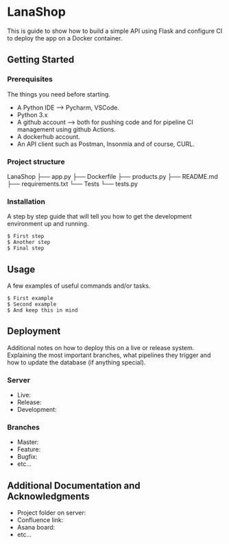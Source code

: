 # LanaShop

This is guide to show how to build a simple API using Flask and configure CI to deploy the app on a Docker container.

## Getting Started

### Prerequisites

The things you need before starting.

* A Python IDE --> Pycharm, VSCode.
* Python 3.x
* A github account --> both for pushing code and for pipeline CI management using github Actions.
* A dockerhub account.
* An API client such as Postman, Insonmia and of course, CURL.

### Project structure

LanaShop
├── app.py
├── Dockerfile
├── products.py
├── README.md
├── requirements.txt
└── Tests
    └── tests.py

### Installation

A step by step guide that will tell you how to get the development environment up and running.

```
$ First step
$ Another step
$ Final step
```

## Usage

A few examples of useful commands and/or tasks.

```
$ First example
$ Second example
$ And keep this in mind
```

## Deployment

Additional notes on how to deploy this on a live or release system. Explaining the most important branches, what pipelines they trigger and how to update the database (if anything special).

### Server

* Live:
* Release:
* Development:

### Branches

* Master:
* Feature:
* Bugfix:
* etc...

## Additional Documentation and Acknowledgments

* Project folder on server:
* Confluence link:
* Asana board:
* etc...
